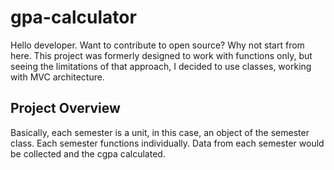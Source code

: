 # gpa-calculator

Hello developer. Want to contribute to open source? Why not start from here. This project was formerly designed to work with functions only, but seeing the limitations of that approach, I decided to use classes, working with MVC architecture. 

## Project Overview

Basically, each semester is a unit, in this case, an object of the semester class. Each semester functions individually. Data from each semester would be collected and the cgpa calculated.

